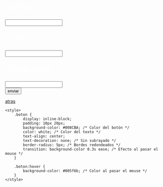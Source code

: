 
<html>
<head>
    <title></title>
    <style>
        body {
            background-image: url('gif 04.gif');
            background-size: cover;
            background-repeat: no-repeat;
            background-attachment: fixed;
        }
    </style>
</head>
<body>
    <h1></h1>
    <p></p>
</body>
</html>












<html>
<head>
    <title>Formulario de Contacto</title>
</head>
<body>
    <h2></h2><p style="font-size: 50px; color: white; font-family: 'Arial Black ', sans-serif; text-align: center;">
    </p>
    <form action="/submit_form" method="POST">
        <p style="font-size: 25px; color: white; font-family: 'Arial Black ', sans-serif; text-align: left;"> Nombre
    </p>
        <input type="text" id="nombre" name="nombre"><br>
     <form action="/submit_form" method="POST">
        <p style="font-size: 25px; color: white; font-family: 'Arial Black ', sans-serif; text-align: left;"> Email
    </p>
        <input type="email" id="email" name="email"><br>
      <p style="font-size: 25px; color: white; font-family: 'Arial Black ', sans-serif; text-align: left;"> Codigo postal
    </p>
        <input type="text" id="codigo_postal" name="codigo_postal"><br>
        <button type="button" onclick="location.href='https://ice200626.github.io/web-004/'">enviar</button>
    </form>
</body>
</html>

<html lang="es">
<head>
    <meta charset="UTF-8">
    <meta name="viewport" content="width=device-width, initial-scale=1.0">
    <title>Botón con Hipervínculo</title>
</head>
<body>
    <a href="https://ice200626.github.io/web-002/" class="boton">atras</a>

    <style>
        .boton {
            display: inline-block;
            padding: 10px 20px;
            background-color: #008CBA; /* Color del botón */
            color: white; /* Color del texto */
            text-align: center;
            text-decoration: none; /* Sin subrayado */
            border-radius: 5px; /* Bordes redondeados */
            transition: background-color 0.3s ease; /* Efecto al pasar el mouse */
        }

        .boton:hover {
            background-color: #005f6b; /* Color al pasar el mouse */
        }
    </style>
</body>
